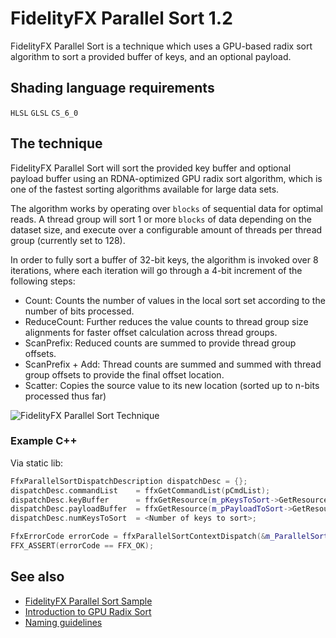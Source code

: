 <!-- @page page_techniques_parallel-sort FidelityFX Parallel Sort 1.2 -->

<h1>FidelityFX Parallel Sort 1.2</h1>

FidelityFX Parallel Sort is a technique which uses a GPU-based radix sort algorithm to sort a provided buffer of keys, and an optional payload.

<h2>Shading language requirements</h2>

`HLSL` `GLSL` `CS_6_0`

<h2>The technique</h2>

FidelityFX Parallel Sort will sort the provided key buffer and optional payload buffer using an RDNA-optimized GPU radix sort algorithm, which is one of the fastest sorting algorithms available for large data sets.

The algorithm works by operating over `blocks` of sequential data for optimal reads. A thread group will sort 1 or more `blocks` of data depending on the dataset size, and execute over a configurable amount of threads per thread group (currently set to 128).

In order to fully sort a buffer of 32-bit keys, the algorithm is invoked over 8 iterations, where each iteration will go through a 4-bit increment of the following steps:
- Count: Counts the number of values in the local sort set according to the number of bits processed.
- ReduceCount: Further reduces the value counts to thread group size alignments for faster offset calculation across thread groups.
- ScanPrefix: Reduced counts are summed to provide thread group offsets.
- ScanPrefix + Add: Thread counts are summed and summed with thread group offsets to provide the final offset location.
- Scatter: Copies the source value to its new location (sorted up to n-bits processed thus far)

![FidelityFX Parallel Sort Technique](./media/parallel-sort/parallel-sort-algorightm.jpg)

<h3>Example C++</h3>

Via static lib:
```C++
FfxParallelSortDispatchDescription dispatchDesc = {};
dispatchDesc.commandList    = ffxGetCommandList(pCmdList);
dispatchDesc.keyBuffer      = ffxGetResource(m_pKeysToSort->GetResource(), L"ParallelSort_KeyBuffer", FFX_RESOURCE_STATE_PIXEL_COMPUTE_READ);
dispatchDesc.payloadBuffer  = ffxGetResource(m_pPayloadToSort->GetResource(), L"ParallelSort_PayloadBuffer", FFX_RESOURCE_STATE_PIXEL_COMPUTE_READ);
dispatchDesc.numKeysToSort  = <Number of keys to sort>;

FfxErrorCode errorCode = ffxParallelSortContextDispatch(&m_ParallelSortContext, &dispatchDesc);
FFX_ASSERT(errorCode == FFX_OK);
```

<h2>See also</h2>

- [FidelityFX Parallel Sort Sample](../samples/parallel-sort.md)
- [Introduction to GPU Radix Sort](http://www.heterogeneouscompute.org/wordpress/wp-content/uploads/2011/06/RadixSort.pdf)
- [Naming guidelines](../getting-started/naming-guidelines.md)
